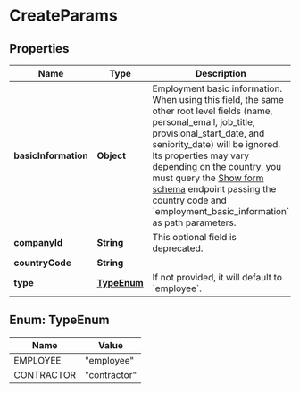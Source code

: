 

# CreateParams


## Properties

| Name | Type | Description | Notes |
|------------ | ------------- | ------------- | -------------|
|**basicInformation** | **Object** | Employment basic information. When using this field, the same other root level fields (name, personal_email, job_title, provisional_start_date, and seniority_date) will be ignored. Its properties may vary depending on the country, you must query the [Show form schema](https://gateway.remote.com/v1/docs/openapi.html) endpoint passing the country code and &#x60;employment_basic_information&#x60; as path parameters.  |  [optional] |
|**companyId** | **String** | This optional field is deprecated. |  [optional] |
|**countryCode** | **String** |  |  [optional] |
|**type** | [**TypeEnum**](#TypeEnum) | If not provided, it will default to &#x60;employee&#x60;. |  [optional] |



## Enum: TypeEnum

| Name | Value |
|---- | -----|
| EMPLOYEE | &quot;employee&quot; |
| CONTRACTOR | &quot;contractor&quot; |



